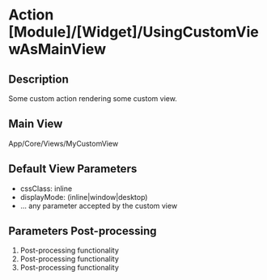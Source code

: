 # Action [Module]/[Widget]/UsingCustomViewAsMainView

## Description

Some custom action rendering some custom view.

## Main View

App/Core/Views/MyCustomView

## Default View Parameters

* cssClass: inline
* displayMode: (inline|window|desktop)
* ... any parameter accepted by the custom view

## Parameters Post-processing

  1. Post-processing functionality
  2. Post-processing functionality
  3. Post-processing functionality